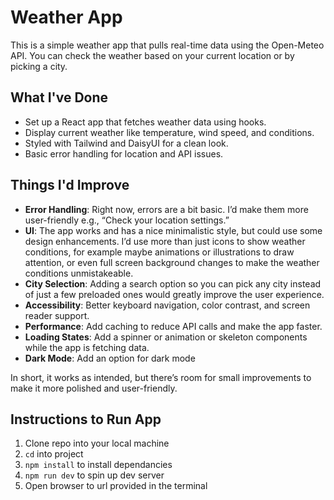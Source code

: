 # Weather App

This is a simple weather app that pulls real-time data using the Open-Meteo API. You can check the weather based on your current location or by picking a city.

## What I've Done

- Set up a React app that fetches weather data using hooks.
- Display current weather like temperature, wind speed, and conditions.
- Styled with Tailwind and DaisyUI for a clean look.
- Basic error handling for location and API issues.

## Things I'd Improve

- **Error Handling**: Right now, errors are a bit basic. I’d make them more user-friendly e.g., “Check your location settings.”
- **UI**: The app works and has a nice minimalistic style, but could use some design enhancements. I’d use more than just icons to show weather conditions, for example maybe animations or illustrations to draw attention, or even full screen background changes to make the weather conditions unmistakeable.
- **City Selection**: Adding a search option so you can pick any city instead of just a few preloaded ones would greatly improve the user experience.
- **Accessibility**: Better keyboard navigation, color contrast, and screen reader support.
- **Performance**: Add caching to reduce API calls and make the app faster.
- **Loading States**: Add a spinner or animation or skeleton components while the app is fetching data.
- **Dark Mode**: Add an option for dark mode

In short, it works as intended, but there’s room for small improvements to make it more polished and user-friendly.

## Instructions to Run App

1. Clone repo into your local machine
2. `cd` into project
3. `npm install` to install dependancies
4. `npm run dev` to spin up dev server
5. Open browser to url provided in the terminal